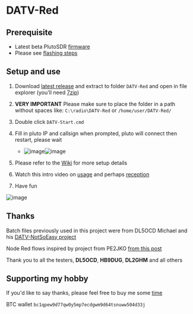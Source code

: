 # DATV-Red

## Prerequisite 
- Latest beta PlutoSDR [firmware](https://github.com/F5OEO/pluto-ori-ps/wiki)
- Please see [flashing steps](https://github.com/Psynosaur/DATV-Red/wiki#flashing-steps)

## Setup and use
1. Download [latest release](https://github.com/Psynosaur/DATV-Red/releases) and extract to folder `DATV-Red` and open in file explorer (you'll need [7zip](https://www.7-zip.org/download.html))

2. **VERY IMPORTANT** Please make sure to place the folder in a path without spaces like: `C:\radio\DATV-Red` or `/home/user/DATV-Red/`

3. Double click `DATV-Start.cmd`

4. Fill in pluto IP and callsign when prompted, pluto will connect then restart, please wait
   - ![image](https://github.com/Psynosaur/DATV-Red/assets/26934113/0add4f0e-288b-4e54-90f9-54b64e00cc86)![image](https://github.com/Psynosaur/DATV-Red/assets/26934113/149b80d8-d9a7-4a59-b1ed-71ca9d05b477)


5. Please refer to the [Wiki](https://github.com/Psynosaur/DATV-Red/wiki) for more setup details

6. Watch this intro video on [usage](https://www.youtube.com/watch?v=8q4WMCyKtKw) and perhaps [reception](https://youtu.be/lz3GO2zCf_Q)

7. Have fun

![image](https://github.com/Psynosaur/DATV-Red/assets/26934113/16d35d72-b2d1-4754-8aef-2d646d0f125b)

## Thanks 
Batch files previously used in this project were from DL5OCD Michael and his [DATV-NotSoEasy project](https://groups.io/g/plutodvb/message/257)

Node Red flows inspired by project from PE2JKO [from this post](https://www.pg540.org/wiki/index.php/RFE_for_PlutoDVB2)

Thank you to all the testers, **DL5OCD**, **HB9DUG**, **DL2GHM** and all others

## Supporting my hobby
If you'd like to say thanks, please feel free to buy me some [time](https://paypal.me/zs1sci?country.x=ZA&locale.x=en_US)

BTC wallet `bc1qpew9d77qw0y5mp7ecdgwm9d64tsnuww504d33j`

